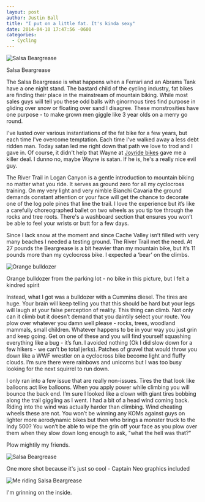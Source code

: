 ```yaml
---
layout: post
author: Justin Ball
title: "I put on a little fat. It's kinda sexy"
date: 2014-04-10 17:47:56 -0600
categories:
  - Cycling
---
```


<img class="scale-image" src="/images/posts/2014/Beargrease/2014-04-10 16-37-00.jpg" alt="Salsa Beargrease" />
<p class="caption">Salsa Beargrease</p>
The Salsa Beargrease is what happens when a Ferrari and an Abrams Tank have a one night stand. The bastard child of the cycling industry, fat bikes are finding their place in the mainstream of mountain biking. While most sales guys will tell you these odd balls with ginormous tires find purpose in gliding over snow or floating over sand I disagree. These monstrosities have one purpose - to make grown men giggle like 3 year olds on a merry go round.

I've lusted over various instantiations of the fat bike for a few years, but each time I've overcome temptation. Each time I've walked away a less debt ridden man. Today satan led me right down that path we love to trod and I gave in. Of course, it didn't help that Wayne at <a href="http://www.joyridebikes.com/">Joyride bikes</a> gave me a killer deal. I dunno no, maybe Wayne is satan. If he is, he's a really nice evil guy.

The River Trail in Logan Canyon is a gentle introduction to mountain biking no matter what you ride. It serves as ground zero for all my cyclocross training. On my very light and very nimble Bianchi Cavaria the ground demands constant attention or your face will get the chance to decorate one of the log pole pines that line the trail. I love the experience but it’s like a carefully choreographed ballet on two wheels as you tip toe through the rocks and tree roots. There's a washboard section that ensures you won’t be able to feel your wrists or butt for a few days.

Since I lack snow at the moment and since Cache Valley isn’t filled with very many beaches I needed a testing ground. The River Trail met the need. At 27 pounds the Beargrease is a bit heavier than my mountain bike, but it’s 11 pounds more than my cyclocross bike. I expected a ‘bear’ on the climbs.

<img class="scale-image" src="/images/posts/2014/Beargrease/2014-04-10 17-06-35.jpg" alt="Orange bulldozer" />
<p class="caption">Orange bulldozer from the parking lot - no bike in this picture, but I felt a kindred spirit</p>
Instead, what I got was a bulldozer with a Cummins diesel. The tires are huge. Your brain will keep telling you that this should be hard but your legs will laugh at your false perception of reality. This thing can climb. Not only can it climb but it doesn’t demand that you daintily select your route. You plow over whatever you damn well please - rocks, trees, woodland mammals, small children. Whatever happens to be in your way you just grin and keep going. Get on one of these and you will find yourself squashing everything like a bug - it’s fun. I avoided nothing (Ok I did slow down for a few hikers - we can’t be total jerks). Patches of gravel that would throw you down like a WWF wrestler on a cyclocross bike become light and fluffy clouds. I’m sure there were rainbows and unicorns but I was too busy looking for the next squirrel to run down.

I only ran into a few issue that are really non-issues. Tires the that look like balloons act like balloons. When you apply power while climbing you will bounce the back end. I’m sure I looked like a clown with giant tires bobbing along the trail giggling as I went. I had a bit of a head wind coming back. Riding into the wind was actually harder than climbing. Wind cheating wheels these are not. You won’t be winning any KOMs against guys on lighter more aerodynamic bikes but then who brings a monster truck to the Indy 500? You won’t be able to wipe the grin off your face as you plow over them when they slow down long enough to ask, "what the hell was that?"

Plow mightily my friends.

<img class="scale-image" src="/images/posts/2014/Beargrease/2014-04-10 16-36-52.jpg" alt="Salsa Beargrease" />
<p class="caption">One more shot because it's just so cool - Captain Neo graphics included</p>

<img class="scale-image" src="/images/posts/2014/Beargrease/2014-04-10 16-37-50.jpg" alt="Me riding Salsa Beargrease" />
<p class="caption">I'm grinning on the inside.</p>